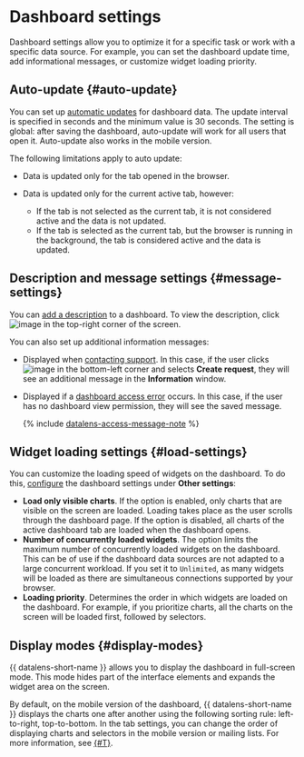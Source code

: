 # Dashboard settings



Dashboard settings allow you to optimize it for a specific task or work with a specific data source. For example, you can set the dashboard update time, add informational messages, or customize widget loading priority.

## Auto-update {#auto-update}

You can set up [automatic updates](../operations/dashboard/auto-update.md) for dashboard data. The update interval is specified in seconds and the minimum value is 30 seconds. The setting is global: after saving the dashboard, auto-update will work for all users that open it. Auto-update also works in the mobile version.

The following limitations apply to auto update:

* Data is updated only for the tab opened in the browser.
* Data is updated only for the current active tab, however:

   * If the tab is not selected as the current tab, it is not considered active and the data is not updated.
   * If the tab is selected as the current tab, but the browser is running in the background, the tab is considered active and the data is updated.

## Description and message settings {#message-settings}

You can [add a description](../operations/dashboard/add-description.md) to a dashboard. To view the description, click ![image](../../_assets/console-icons/circle-info.svg) in the top-right corner of the screen.

You can also set up additional information messages:

* Displayed when [contacting support](../operations/dashboard/add-support-message.md). In this case, if the user clicks ![image](../../_assets/console-icons/circle-question.svg) in the bottom-left corner and selects **Create request**, they will see an additional message in the **Information** window.
* Displayed if a [dashboard access error](../operations/dashboard/add-access-message.md) occurs. In this case, if the user has no dashboard view permission, they will see the saved message.

   {% include [datalens-access-message-note](../../_includes/datalens/datalens-access-message-note.md) %}

## Widget loading settings {#load-settings}

You can customize the loading speed of widgets on the dashboard. To do this, [configure](../operations/dashboard/dash-settings.md) the dashboard settings under **Other settings**:

* **Load only visible charts**. If the option is enabled, only charts that are visible on the screen are loaded. Loading takes place as the user scrolls through the dashboard page. If the option is disabled, all charts of the active dashboard tab are loaded when the dashboard opens.
* **Number of concurrently loaded widgets**. The option limits the maximum number of concurrently loaded widgets on the dashboard. This can be of use if the dashboard data sources are not adapted to a large concurrent workload. If you set it to `Unlimited`, as many widgets will be loaded as there are simultaneous connections supported by your browser.
* **Loading priority**. Determines the order in which widgets are loaded on the dashboard. For example, if you prioritize charts, all the charts on the screen will be loaded first, followed by selectors.

## Display modes {#display-modes}

{{ datalens-short-name }} allows you to display the dashboard in full-screen mode. This mode hides part of the interface elements and expands the widget area on the screen.

By default, on the mobile version of the dashboard, {{ datalens-short-name }} displays the charts one after another using the following sorting rule: left-to-right, top-to-bottom. In the tab settings, you can change the order of displaying charts and selectors in the mobile version or mailing lists. For more information, see [{#T}](../operations/dashboard/display-modes.md).


